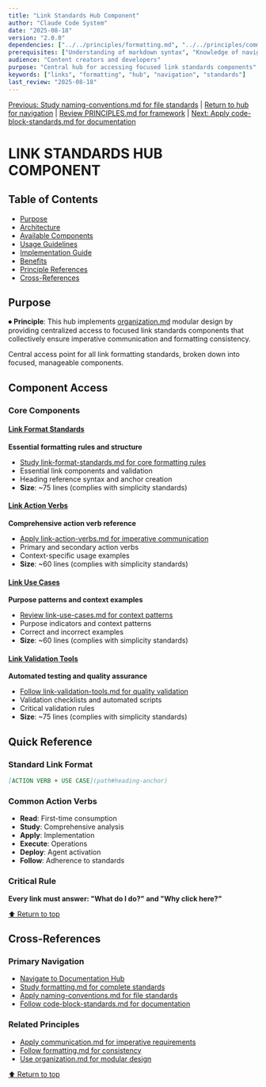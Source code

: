```yaml
---
title: "Link Standards Hub Component"
author: "Claude Code System"
date: "2025-08-18"
version: "2.0.0"
dependencies: ["../../principles/formatting.md", "../../principles/communication.md"]
prerequisites: ["Understanding of markdown syntax", "Knowledge of navigation principles"]
audience: "Content creators and developers"
purpose: "Central hub for accessing focused link standards components"
keywords: ["links", "formatting", "hub", "navigation", "standards"]
last_review: "2025-08-18"
---
```


[Previous: Study naming-conventions.md for file standards](naming-conventions.md) | [Return to hub for navigation](../../index.md) | [Review PRINCIPLES.md for framework](../principles/PRINCIPLES.md) | [Next: Apply code-block-standards.md for documentation](code-block-standards.md)

# LINK STANDARDS HUB COMPONENT

## Table of Contents
- [Purpose](#purpose)
- [Architecture](#architecture)
- [Available Components](#available-components)
- [Usage Guidelines](#usage-guidelines)
- [Implementation Guide](#implementation-guide)
- [Benefits](#benefits)
- [Principle References](#principle-references)
- [Cross-References](#cross-references)

## Purpose

⏺ **Principle**: This hub implements [organization.md](../../principles/organization.md) modular design by providing centralized access to focused link standards components that collectively ensure imperative communication and formatting consistency.

Central access point for all link formatting standards, broken down into focused, manageable components.

## Component Access

### Core Components

#### [Link Format Standards](link-format-standards.md)
**Essential formatting rules and structure**
- [Study link-format-standards.md for core formatting rules](link-format-standards.md)
- Essential link components and validation
- Heading reference syntax and anchor creation
- **Size**: ~75 lines (complies with simplicity standards)

#### [Link Action Verbs](link-action-verbs.md)
**Comprehensive action verb reference**
- [Apply link-action-verbs.md for imperative communication](link-action-verbs.md)
- Primary and secondary action verbs
- Context-specific usage examples
- **Size**: ~60 lines (complies with simplicity standards)

#### [Link Use Cases](link-use-cases.md)
**Purpose patterns and context examples**
- [Review link-use-cases.md for context patterns](link-use-cases.md)
- Purpose indicators and context patterns
- Correct and incorrect examples
- **Size**: ~60 lines (complies with simplicity standards)

#### [Link Validation Tools](link-validation-tools.md)
**Automated testing and quality assurance**
- [Follow link-validation-tools.md for quality validation](link-validation-tools.md)
- Validation checklists and automated scripts
- Critical validation rules
- **Size**: ~75 lines (complies with simplicity standards)

## Quick Reference

### Standard Link Format
```markdown
[ACTION VERB + USE CASE](path#heading-anchor)
```

### Common Action Verbs
- **Read**: First-time consumption
- **Study**: Comprehensive analysis
- **Apply**: Implementation
- **Execute**: Operations
- **Deploy**: Agent activation
- **Follow**: Adherence to standards

### Critical Rule
**Every link must answer: "What do I do?" and "Why click here?"**

[⬆ Return to top](#link-standards-hub-component)

## Cross-References

### Primary Navigation
- [Navigate to Documentation Hub](../../index.md)
- [Study formatting.md for complete standards](../../principles/formatting.md)
- [Apply naming-conventions.md for file standards](naming-conventions.md)
- [Follow code-block-standards.md for documentation](code-block-standards.md)

### Related Principles
- [Apply communication.md for imperative requirements](../../principles/communication.md)
- [Follow formatting.md for consistency](../../principles/formatting.md)
- [Use organization.md for modular design](../../principles/organization.md)

[⬆ Return to top](#link-standards-hub-component)